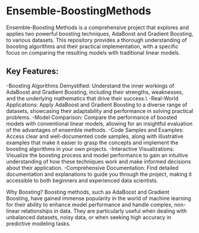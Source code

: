# Ensemble-BoostingMethods
Ensemble-Boosting Methods is a comprehensive project that explores and applies two powerful boosting techniques, AdaBoost and Gradient Boosting, to various datasets.  This repository provides a thorough understanding of boosting algorithms and their practical implementation, with a specific focus on comparing the resulting models with traditional linear models.
## Key Features:

-Boosting Algorithms Demystified: Understand the inner workings of AdaBoost and Gradient Boosting, including their strengths, weaknesses, and the underlying mathematics that drive their success.\\
-Real-World Applications: Apply AdaBoost and Gradient Boosting to a diverse range of datasets, showcasing their adaptability and performance in solving practical problems.
-Model Comparison: Compare the performance of boosted models with conventional linear models, allowing for an insightful evaluation of the advantages of ensemble methods.
-Code Samples and Examples: Access clear and well-documented code samples, along with illustrative examples that make it easier to grasp the concepts and implement the boosting algorithms in your own projects.
-Interactive Visualizations: Visualize the boosting process and model performance to gain an intuitive understanding of how these techniques work and make informed decisions about their application.
-Comprehensive Documentation: Find detailed documentation and explanations to guide you through the project, making it accessible to both beginners and experienced data scientists.

Why Boosting?
Boosting methods, such as AdaBoost and Gradient Boosting, have gained immense popularity in the world of machine learning for their ability to enhance model performance and handle complex, non-linear relationships in data. They are particularly useful when dealing with unbalanced datasets, noisy data, or when seeking high accuracy in predictive modeling tasks.







